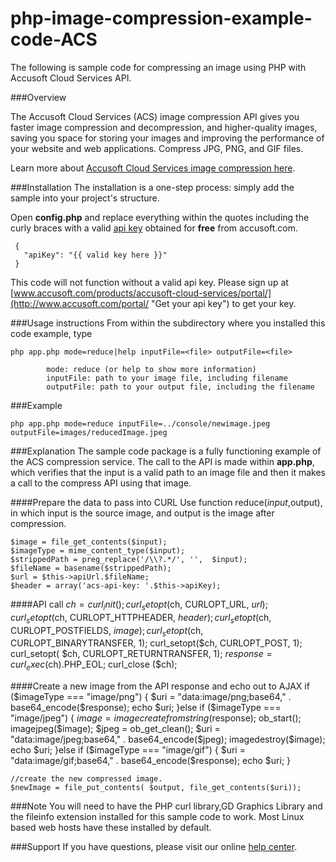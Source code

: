# php-image-compression-example-code-ACS

The following is sample code for compressing an image using PHP with Accusoft Cloud Services API.

###Overview

The Accusoft Cloud Services (ACS) image compression API gives you faster image compression and decompression, and higher-quality images, saving you space for storing your images and improving the performance of your website and web applications. Compress JPG, PNG, and GIF files. 

Learn more about [Accusoft Cloud Services image compression here](https://www.accusoft.com/products/accusoft-cloud-services/acs-compression/).

###Installation
The installation is a one-step process: simply add the sample into your project's structure.

Open **config.php** and replace everything within the quotes including the curly braces with a valid [api key](http://www.accusoft.com/portal/ "Get your api key") obtained for **free** from accusoft.com.

     {
       "apiKey": "{{ valid key here }}"
     }

This code will not function without a valid api key. Please sign up at [www.accusoft.com/products/accusoft-cloud-services/portal/](http://www.accusoft.com/portal/ "Get your api key") to get your key.


###Usage instructions
From within the subdirectory where you installed this code example, type

    php app.php mode=reduce|help inputFile=<file> outputFile=<file>

            mode: reduce (or help to show more information)
            inputFile: path to your image file, including filename
            outputFile: path to your output file, including the filename

###Example

	php app.php mode=reduce inputFile=../console/newimage.jpeg outputFile=images/reducedImage.jpeg
	
###Explanation
The sample code package is a fully functioning example of the ACS compression service. The call to the API is made within **app.php**, which verifies that the input is a valid path to an image file and then it makes a call to the compress API using that image.

####Prepare the data to pass into CURL
Use function reduce($input,$output), in which input is the source image, and output is the image after compression.

    $image = file_get_contents($input);
    $imageType = mime_content_type($input);
    $strippedPath = preg_replace('/\\?.*/', '',  $input);
    $fileName = basename($strippedPath);
    $url = $this->apiUrl.$fileName;
    $header = array('acs-api-key: '.$this->apiKey); 

####API call
	$ch = curl_init();
	curl_setopt($ch, CURLOPT_URL, $url);
	curl_setopt($ch, CURLOPT_HTTPHEADER, $header);
	curl_setopt($ch, CURLOPT_POSTFIELDS, $image );
	curl_setopt($ch, CURLOPT_BINARYTRANSFER, 1);
	curl_setopt($ch, CURLOPT_POST, 1);
	curl_setopt( $ch, CURLOPT_RETURNTRANSFER, 1);
	$response = curl_exec($ch).PHP_EOL;
	curl_close ($ch);

####Create a new image from the API response and echo out to AJAX
	if ($imageType === "image/png") {
		$uri = "data:image/png;base64," . base64_encode($response);
	        echo $uri;
        }else if ($imageType === "image/jpeg")
    	{
        	$image = imagecreatefromstring($response);
	        ob_start();
	        imagejpeg($image);
	        $jpeg = ob_get_clean();
	        $uri = "data:image/jpeg;base64," . base64_encode($jpeg);
	        imagedestroy($image);
	        echo $uri;
    	}else if ($imageType === "image/gif")
    	{
        	$uri = "data:image/gif;base64," . base64_encode($response);
	        echo $uri;
	}
	
    //create the new compressed image.
    $newImage = file_put_contents( $output, file_get_contents($uri));

###Note
You will need to have the PHP curl library,GD Graphics Library and the fileinfo extension installed for this sample code to work. Most Linux based web hosts have these installed by default.

###Support
If you have questions, please visit our online [help center](https://accusofthelp.zendesk.com/hc/en-us).

